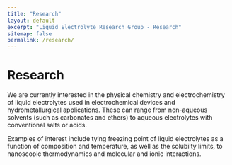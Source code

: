 ```yaml
---
title: "Research"
layout: default
excerpt: "Liquid Electrolyte Research Group - Research"
sitemap: false
permalink: /research/
---
```


# Research

We are currently interested in the physical chemistry and electrochemistry of liquid electrolytes used in electrochemical devices and hydrometallurgical applications. These can range from non-aqueous solvents (such as carbonates and ethers) to aqueous electrolytes with conventional salts or acids. 

Examples of interest include tying freezing point of liquid electrolytes as a function of composition and temperature, as well as the solubilty limits, to nanoscopic thermodynamics and molecular and ionic interactions.

